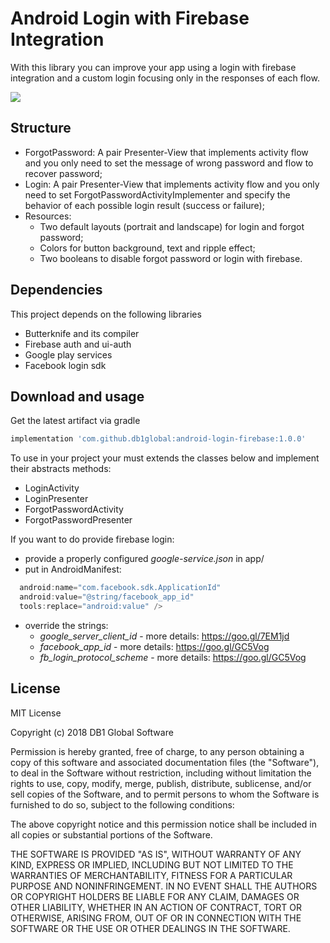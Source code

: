 
# Android Login with Firebase Integration

With this library you can improve your app using a login with firebase integration and a custom login focusing only in the responses of each flow.

[![](https://jitpack.io/v/db1global/android-login-firebase.svg)](https://jitpack.io/#db1global/android-login-firebase)

## Structure

* ForgotPassword: A pair Presenter-View that implements activity flow and you only need to set the message of wrong password and flow to recover password;
* Login: A pair Presenter-View that implements activity flow and you only need to set ForgotPasswordActivityImplementer and specify the behavior of each possible login result (success or failure);
* Resources: 
  * Two default layouts (portrait and landscape) for login and forgot password;
  * Colors for button background, text and ripple effect;
  * Two booleans to disable forgot password or login with firebase.

## Dependencies
This project depends on the following libraries
* Butterknife and its compiler
* Firebase auth and ui-auth
* Google play services
* Facebook login sdk

## Download and usage

Get the latest artifact via gradle
```groovy
implementation 'com.github.db1global:android-login-firebase:1.0.0'
```
To use in your project your must extends the classes below and implement their abstracts methods:
* LoginActivity
* LoginPresenter
* ForgotPasswordActivity
* ForgotPasswordPresenter

If you want to do provide firebase login:
* provide a properly configured *google-service.json* in app/
* put in AndroidManifest:
```groovy <meta-data  
  android:name="com.facebook.sdk.ApplicationId"  
  android:value="@string/facebook_app_id"  
  tools:replace="android:value" /> 
  ```
  * override the strings:
    * *google_server_client_id*  - more details: https://goo.gl/7EM1jd
    * *facebook_app_id* - more details: https://goo.gl/GC5Vog
     * *fb_login_protocol_scheme* - more details: https://goo.gl/GC5Vog

## License
MIT License

Copyright (c) 2018 DB1 Global Software

Permission is hereby granted, free of charge, to any person obtaining a copy
of this software and associated documentation files (the "Software"), to deal
in the Software without restriction, including without limitation the rights
to use, copy, modify, merge, publish, distribute, sublicense, and/or sell
copies of the Software, and to permit persons to whom the Software is
furnished to do so, subject to the following conditions:

The above copyright notice and this permission notice shall be included in all
copies or substantial portions of the Software.

THE SOFTWARE IS PROVIDED "AS IS", WITHOUT WARRANTY OF ANY KIND, EXPRESS OR
IMPLIED, INCLUDING BUT NOT LIMITED TO THE WARRANTIES OF MERCHANTABILITY,
FITNESS FOR A PARTICULAR PURPOSE AND NONINFRINGEMENT. IN NO EVENT SHALL THE
AUTHORS OR COPYRIGHT HOLDERS BE LIABLE FOR ANY CLAIM, DAMAGES OR OTHER
LIABILITY, WHETHER IN AN ACTION OF CONTRACT, TORT OR OTHERWISE, ARISING FROM,
OUT OF OR IN CONNECTION WITH THE SOFTWARE OR THE USE OR OTHER DEALINGS IN THE
SOFTWARE.
